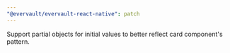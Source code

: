 ```yaml
---
"@evervault/evervault-react-native": patch
---
```


Support partial objects for initial values to better reflect card component's pattern.

